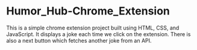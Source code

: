 # Humor_Hub-Chrome_Extension
This is a simple chrome extension project built using HTML, CSS, and JavaScript. It displays a joke each time we click on the extension. There is also a next button which fetches another joke from an API. 
